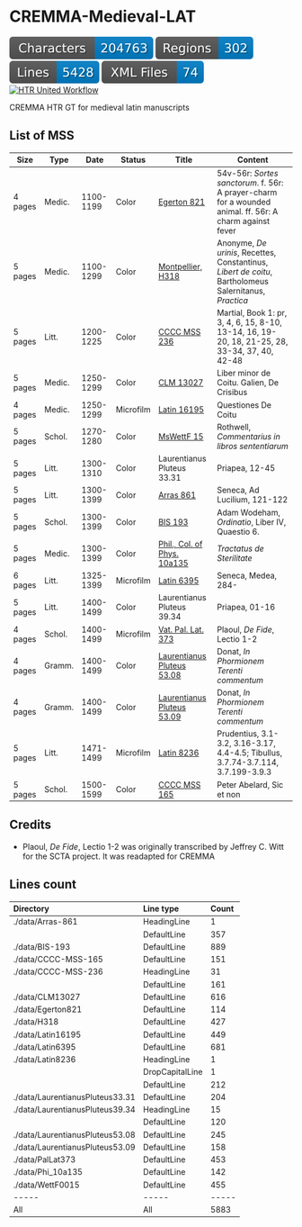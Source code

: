 # CREMMA-Medieval-LAT

![characters badge](badges/characters.svg) ![regions badge](badges/regions.svg) ![lines badge](badges/lines.svg) ![files badge](badges/files.svg) [![HTR United Workflow](https://github.com/HTR-United/CREMMA-Medieval-LAT/actions/workflows/htr-united-workflow.yml/badge.svg)](https://github.com/HTR-United/CREMMA-Medieval-LAT/actions/workflows/htr-united-workflow.yml)

CREMMA HTR GT for medieval latin manuscripts

## List of MSS

| Size    | Type       |  Date     | Status    |   Title | Content |
| ------- | ---------  |  ----     | ------    |   ----- | ------- |
| 4 pages | Medic.     | 1100-1199 | Color     | [Egerton 821](https://data.biblissima.fr/entity/Q203065) |  54v-56r: *Sortes sanctorum*. f. 56r: A prayer-charm for a wounded animal. ff. 56r: A charm against fever  |
| 5 pages | Medic.     | 1100-1299 | Color     | [Montpellier, H318](https://bvmm.irht.cnrs.fr/consult/consult.php?REPRODUCTION_ID=17936) | Anonyme, *De urinis*, Recettes, Constantinus, *Libert de coitu*, Bartholomeus Salernitanus, *Practica*  |
| 5 pages | Litt.      | 1200-1225 | Color     | [CCCC MSS 236](https://parker.stanford.edu/parker/catalog/jf942rk0336) | Martial, Book 1: pr, 3, 4, 6, 15, 8-10, 13-14, 16, 19-20, 18, 21-25, 28, 33-34, 37, 40, 42-48   |
| 5 pages | Medic.     | 1250-1299 | Color     | [CLM 13027](https://www.digitale-sammlungen.de/de/view/bsb00042773?page=78,79) | Liber minor de Coitu. Galien, De Crisibus  |
| 4 pages | Medic.     | 1250-1299 | Microfilm | [Latin 16195](https://gallica.bnf.fr/ark:/12148/btv1b9067171j) | Questiones De Coitu  |
| 5 pages | Schol.     | 1270-1280 | Color     | [MsWettF 15](https://www.e-codices.ch/en/list/one/kba/WettF0015) | Rothwell, *Commentarius in libros sententiarum*  |
| 5 pages | Litt.      | 1300-1310 | Color     | Laurentianus Pluteus 33.31 | Priapea, 12-45  |
| 5 pages | Litt.      | 1300-1399 | Color     | [Arras 861](http://medium-avance.irht.cnrs.fr/ark:/63955/md4947429d6v) | Seneca, Ad Lucilium, 121-122  |
| 5 pages | Schol.     | 1300-1399 | Color     | [BIS 193](http://www.calames.abes.fr/pub/#details?id=UNIA10429) | Adam Wodeham, *Ordinatio*, Liber IV, Quaestio 6.  |
| 5 pages | Medic.     | 1300-1399 | Color     | [Phil., Col. of Phys. 10a135](https://openn.library.upenn.edu/Data/0027/html/cpp_10a_135.html) | *Tractatus de Sterilitate*  |
| 6 pages | Litt.      | 1325-1399 | Microfilm | [Latin 6395](https://gallica.bnf.fr/ark:/12148/btv1b10720891d) | Seneca, Medea, 284-  |
| 5 pages | Litt.      | 1400-1499 | Color     | Laurentianus Pluteus 39.34 | Priapea, 01-16  |
| 4 pages | Schol.     | 1400-1499 | Microfilm | [Vat. Pal. Lat. 373](https://scta.lombardpress.org/text?resourceid=http://scta.info/resource/pal) | Plaoul, *De Fide*, Lectio 1-2  |
| 4 pages | Gramm.     | 1400-1499 | Color     | [Laurentianus Pluteus 53.08](http://mss.bmlonline.it/s.aspx?Id=AWOIfbebI1A4r7GxMIYg&c=Donati%20Expositio%20in%20Terentium#/oro/11) | Donat, *In Phormionem Terenti commentum*  |
| 4 pages | Gramm.     | 1400-1499 | Color     | [Laurentianus Pluteus 53.09](http://mss.bmlonline.it/s.aspx?Id=AWOIfKr_I1A4r7GxMIMg&c=Donati%20Expositio%20in%20Terentium#/oro/17) | Donat, *In Phormionem Terenti commentum*  |
| 5 pages | Litt.      | 1471-1499 | Microfilm | [Latin 8236](https://gallica.bnf.fr/ark:/12148/btv1b100353403) | Prudentius, 3.1-3.2, 3.16-3.17, 4.4-4.5; Tibullus, 3.7.74-3.7.114, 3.7.199-3.9.3  |
| 5 pages | Schol.     | 1500-1599 | Color     | [CCCC MSS 165](https://parker.stanford.edu/parker/catalog/rw051yd4696) | Peter Abelard, Sic et non  |

## Credits

- Plaoul, *De Fide*, Lectio 1-2 was originally transcribed by Jeffrey C. Witt for the SCTA project. It was readapted for CREMMA 

## Lines count

| Directory                       | Line type       | Count   |
|:--------------------------------|:----------------|:--------|
| ./data/Arras-861                | HeadingLine     | 1       |
|                                 | DefaultLine     | 357     |
| ./data/BIS-193                  | DefaultLine     | 889     |
| ./data/CCCC-MSS-165             | DefaultLine     | 151     |
| ./data/CCCC-MSS-236             | HeadingLine     | 31      |
|                                 | DefaultLine     | 161     |
| ./data/CLM13027                 | DefaultLine     | 616     |
| ./data/Egerton821               | DefaultLine     | 114     |
| ./data/H318                     | DefaultLine     | 427     |
| ./data/Latin16195               | DefaultLine     | 449     |
| ./data/Latin6395                | DefaultLine     | 681     |
| ./data/Latin8236                | HeadingLine     | 1       |
|                                 | DropCapitalLine | 1       |
|                                 | DefaultLine     | 212     |
| ./data/LaurentianusPluteus33.31 | DefaultLine     | 204     |
| ./data/LaurentianusPluteus39.34 | HeadingLine     | 15      |
|                                 | DefaultLine     | 120     |
| ./data/LaurentianusPluteus53.08 | DefaultLine     | 245     |
| ./data/LaurentianusPluteus53.09 | DefaultLine     | 158     |
| ./data/PalLat373                | DefaultLine     | 453     |
| ./data/Phi_10a135               | DefaultLine     | 142     |
| ./data/WettF0015                | DefaultLine     | 455     |
| -----                           | -----           | -----   |
| All                             | All             | 5883    |



